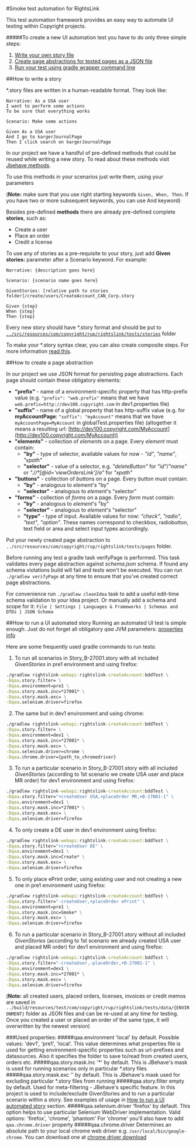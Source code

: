 #Smoke test automation for RightsLink

This test automation framework provides an easy way to automate UI testing within Copyright projects.

#####To create a new UI automation test you have to do only three simple steps:

1. [Write your own story file](#write-story)
2. [Create page abstractions for tested pages as a JSON file](#create-page)
3. [Run your test using gradle wrapper command line](#run-story)

##<a name="write-story"></a>How to write a story

*.story files are written in a human-readable format. They look like:
```jbehave story
Narrative: As a USA user
I want to perform some actions
To be sure that everything works

Scenario: Make some actions 

Given As a USA user
And I go to kargerJournalPage
Then I click search on kargerJournalPage
```
In our project we have a handful of pre-defined methods that could be reused while writing a new story. To read about these methods visit [Jbehave methods](rightslink-createAccount/src/test/groovy/com/copyright/rup/rightslink/tests/steps/common/README.md).<p>
To use this methods in your scenarios just write them, using your parameters<p>
(**Note:** make sure that you use right starting keywords `Given, When, Then`. If you have two or more subsequent keywords, you can use And keyword)

Besides pre-defined **methods** there are already pre-defined complete **stories**, such as:
- Create a user
- Place an order
- Credit a license

To use any of stories as a pre-requisite to your story, just add **Given stories:** parameter after a Scenario keyword. For example:
```jbehave story
Narrative: {description goes here}

Scenario: {scenario name goes here}

GivenStories: [relative path to stories folder]/create/users/CreateAccount_CAN_Corp.story

Given {step}
When {step}
Then {step}

```

Every new story should have *.story format and should be put to [`../src/resources/com/copyright/rup/rightslink/tests/stories`](src/resources/com/copyright/rup/rightslink/tests/stories) folder

To make your *.story syntax clear, you can also create composite steps. For more information [read this](src/test/groovy/com/copyright/rup/rightslink/tests/steps/specific/README.md).

##<a name="create-page"></a>How to create a page abstraction

In our project we use JSON format for persisting page abstractions. Each page should contain these obligatory elements:
- **"prefix"** - name of a environment-specific property that has http-prefix value (e.g. `"prefix": "web.prefix"` means that we have `web.prefix=http://dev100.copyright.com` in dev1.properties file)
- **"suffix"** - name of a global property that has http-suffix value (e.g. for **myAccountPage**: `"suffix": "myAccount"` means that we have `myAccountPage=MyAccount` in globalTest.properties file) (altogether it means a resulting url: [http://dev100.copyright.com/MyAccount](http://dev100.copyright.com/MyAccount))
- **"elements"** - collection of *element*s on a page. Every *element* must contain:
  - **"by"** - type of selector, available values for now - *"id"*, *"name"*, *"xpath"*
  - **"selector"** - value of a selector, e.g. *"deleteButton"* for *"id"*/*"name"* or *".//\*\[@id='viewOrdersLink']/a"* for *"xpath"*
- <span name="buttons-collection">**"buttons"**</span> - collection of *button*s on a page. Every *button* must contain:
  - **"by"** - analogous to *element*'s "by"
  - **"selector"** - analogous to *element*'s "selector"
- **"forms"** - collection of *form*s on a page. Every *form* must contain:
  - **"by"** - analogous to *element*'s "by"
  - **"selector"** - analogous to *element*'s "selector"
  - **"type"** - type of input. Available values for now: *"check"*, *"radio"*, *"text"*, *"option"*. These names correspond to checkbox, radiobutton, text field or area and select input types accordingly.
  
Put your newly created page abstraction to `../src/resources/com/copyright/rup/rightslink/tests/pages` folder.
  
Before running any test a gradle task verifyPage is performed. This task validates every page abstraction against *schema.json* schema. If found any schema violations build will fail and tests won't be executed. You can run `./gradlew verifyPage` at any time to ensure that you've created correct page abstractions.

For convenience run `./gradlew cleanIdea` task to add a useful edit-time schema validation to your Idea project. Or manually add a schema and scope for it:
`File | Settings | Languages & Frameworks | Schemas and DTDs | JSON Schema`


##<a name="run-story"></a>How to run a UI automated story 
Running an automated UI test is simple enough. Just do not forget all obligatory *qaa* JVM parameters: [properties info](#used-properties) 

Here are some frequently used gradle commands to run tests:

1. To run all scenarios in Story_B-27001.story with all included *GivenStories* in pre1 environment and using firefox:
  ```cmd
./gradlew rightslink-webapi:rightslink-createAccount:bddTest \
 -Dqaa.story.filter= \
 -Dqaa.environment=pre1 \
 -Dqaa.story.mask.inc=*27001* \
 -Dqaa.story.mask.exc= \
 -Dqaa.selenium.driver=firefox
  ```
2. The same but in dev1 environment and using chrome:
```cmd
./gradlew rightslink-webapi:rightslink-createAccount:bddTest \
-Dqaa.story.filter= \
-Dqaa.environment=dev1 \
-Dqaa.story.mask.inc=*27001* \
-Dqaa.story.mask.exc= \
-Dqaa.selenium.driver=chrome \
-Dqaa.chrome.driver={path_to_chromedriver}
```

3. To run a particular scenario in Story_B-27001.story with all included *GivenStories* (according to 1st scenario we create USA user and place MR order) for dev1 environment and using firefox:
```cmd
./gradlew rightslink-webapi:rightslink-createAccount:bddTest \
-Dqaa.story.filter="+createUser USA,+placeOrder MR,+B-27001-1" \
-Dqaa.environment=dev1 \
-Dqaa.story.mask.inc=*27001* \
-Dqaa.story.mask.exc= \
-Dqaa.selenium.driver=firefox
```

4. To only create a DE user in dev1 environment using firefox:
```cmd
./gradlew rightslink-webapi:rightslink-createAccount:bddTest \
-Dqaa.story.filter="+createUser DE" \
-Dqaa.environment=dev1 \
-Dqaa.story.mask.inc=Create* \
-Dqaa.story.mask.exc= \
-Dqaa.selenium.driver=firefox 
```

5. To only place ePrint order, using existing user and not creating a new one in pre1 environment using firefox:
```cmd
./gradlew rightslink-webapi:rightslink-createAccount:bddTest \
-Dqaa.story.filter="-createUser,+placeOrder ePrint" \
-Dqaa.environment=pre1 \
-Dqaa.story.mask.inc=Smoke* \
-Dqaa.story.mask.exc= \
-Dqaa.selenium.driver=firefox 
```

6. To run a particular scenario in Story_B-27001.story without all included *GivenStories* (according to 1st scenario we already created USA user and placed MR order) for dev1 environment and using firefox:
```cmd
./gradlew rightslink-webapi:rightslink-createAccount:bddTest \
-Dqaa.story.filter="-createUser,-placeOrder,+B-27001-1" \
-Dqaa.environment=dev1 \
-Dqaa.story.mask.inc=*27001* \
-Dqaa.story.mask.exc= \
-Dqaa.selenium.driver=firefox
```

(**Note:** all created users, placed orders, licenses, invoices or credit memos are saved in `../build/resources/test/com/copyright/rup/rightslink/tests/data/{ENVIRONMENT}` folder as JSON files and can be re-used at any time for testing. Once you created a user or placed an order of the same type, it will overwritten by the newest version)

###<a name="used-properties"></a>Used properties:
#####qaa.environment
'local' by default. Possible values: 'dev1', 'pre1', 'local'. This value determines what properties file is used for getting environment-specific properties such as url-prefixes and datasources. Also it specifies the folder to save to/read from created users, orders etc. 
#####qaa.story.mask.inc
 '*' by default. This is JBehave's mask is used for running scenarios only in particular *.story files
#####qaa.story.mask.exc
 '' by default. This is JBehave's mask used for excluding particular *.story files from running
#####qaa.story.filter
 empty by default. Used for meta-filtering - JBehave's specific feature. In this project is used to include/exclude GivenStories and to run a particular scenario within a story. See examples of usage in [How to run a UI automated story](#run-story) section.
#####qaa.selenium.driver
 'firefox' by default. This option helps to use particular Selenium WebDriver implementation. Valid options: 'firefox', 'chrome', 'phantom'
 For 'chrome' you'll also have to add `qaa.chrome.driver` property
#####qaa.chrome.driver
 Determines an absolute path to your local chrome web driver e.g. `/usr/local/bin/google-chrome`. You can download one at [chrome driver download](https://sites.google.com/a/chromium.org/chromedriver/downloads)
